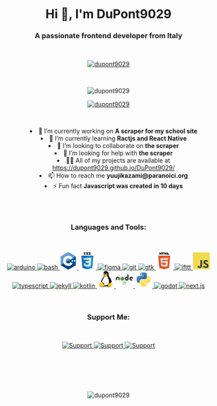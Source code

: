 <h1 align="center">Hi 👋, I'm DuPont9029</h1>
<h3 align="center">A passionate frontend developer from Italy</h3> <br>



<p align="center">
  <a href="https://dupont9029.github.io/DuPont9029/">
    <img src="https://t3.ftcdn.net/jpg/03/01/78/92/360_F_301789273_Win1Z11ComEAcZi8aZGwRgfNZmwm2GyP.jpg" alt="dupont9029" width="100" height="70" />
  </a>
</p>

<br>


<p align="center"> <img src="https://komarev.com/ghpvc/?username=dupont9029&label=Profile%20views&color=0e75b6&style=flat" alt="dupont9029" /> </p>

<p align="center"> <a href="https://github.com/ryo-ma/github-profile-trophy"><img src="https://github-profile-trophy.vercel.app/?username=dupont9029" alt="dupont9029" /></a> </p>

<br>

<div align="center">
  <ul style="text-align: center; list-style-position: inside;">
    <li>🔭 I’m currently working on <strong>A scraper for my school site</strong></li>
    <li>🌱 I’m currently learning <strong>Ractjs and React Native</strong></li>
    <li>👯 I’m looking to collaborate on <strong>the scraper</strong></li>
    <li>🤝 I’m looking for help with <strong>the scraper</strong></li>
    <li>👨‍💻 All of my projects are available at <a href="https://dupont9029.github.io/DuPont9029/">https://dupont9029.github.io/DuPont9029/</a></li>
    <li>📫 How to reach me <strong>yuujikazami@paranoici.org</strong></li>
    <li>⚡ Fun fact <strong>Javascript was created in 10 days</strong></li>
  </ul>
</div> 

<br><br>





<h3 align="center">Languages and Tools:</h3> <br>

<p align="center"> <a href="https://www.arduino.cc/" target="_blank" rel="noreferrer"> <img src="https://cdn.worldvectorlogo.com/logos/arduino-1.svg" alt="arduino" width="40" height="40"/> </a> <a href="https://www.gnu.org/software/bash/" target="_blank" rel="noreferrer"> <img src="https://www.vectorlogo.zone/logos/gnu_bash/gnu_bash-icon.svg" alt="bash" width="40" height="40"/> </a> <a href="https://www.w3schools.com/cpp/" target="_blank" rel="noreferrer"> <img src="https://raw.githubusercontent.com/devicons/devicon/master/icons/cplusplus/cplusplus-original.svg" alt="cplusplus" width="40" height="40"/> </a> <a href="https://www.w3schools.com/css/" target="_blank" rel="noreferrer"> <img src="https://raw.githubusercontent.com/devicons/devicon/master/icons/css3/css3-original-wordmark.svg" alt="css3" width="40" height="40"/> </a> <a href="https://www.figma.com/" target="_blank" rel="noreferrer"> <img src="https://www.vectorlogo.zone/logos/figma/figma-icon.svg" alt="figma" width="40" height="40"/> </a> <a href="https://git-scm.com/" target="_blank" rel="noreferrer"> <img src="https://www.vectorlogo.zone/logos/git-scm/git-scm-icon.svg" alt="git" width="40" height="40"/> </a> <a href="https://www.gtk.org/" target="_blank" rel="noreferrer"> <img src="https://upload.wikimedia.org/wikipedia/commons/7/71/GTK_logo.svg" alt="gtk" width="40" height="40"/> </a> <a href="https://www.w3.org/html/" target="_blank" rel="noreferrer"> <img src="https://raw.githubusercontent.com/devicons/devicon/master/icons/html5/html5-original-wordmark.svg" alt="html5" width="40" height="40"/> </a> <a href="https://ifttt.com/" target="_blank" rel="noreferrer"> <img src="https://www.vectorlogo.zone/logos/ifttt/ifttt-ar21.svg" alt="ifttt" width="40" height="40"/> </a> <a href="https://developer.mozilla.org/en-US/docs/Web/JavaScript" target="_blank" rel="noreferrer"> <img src="https://raw.githubusercontent.com/devicons/devicon/master/icons/javascript/javascript-original.svg" alt="javascript" width="40" height="40"/> </a> <a href="https://www.typescriptlang.org/" target="_blank" rel="noreferrer"> <img src="https://cdn.worldvectorlogo.com/logos/typescript.svg" alt="typescript" width="40" height="40"/> </a> <a href="https://jekyllrb.com/" target="_blank" rel="noreferrer"> <img src="https://www.vectorlogo.zone/logos/jekyllrb/jekyllrb-icon.svg" alt="jekyll" width="40" height="40"/> </a> <a href="https://kotlinlang.org" target="_blank" rel="noreferrer"> <img src="https://www.vectorlogo.zone/logos/kotlinlang/kotlinlang-icon.svg" alt="kotlin" width="40" height="40"/> </a> <a href="https://www.linux.org/" target="_blank" rel="noreferrer"> <img src="https://raw.githubusercontent.com/devicons/devicon/master/icons/linux/linux-original.svg" alt="linux" width="40" height="40"/> </a> <a href="https://nodejs.org" target="_blank" rel="noreferrer"> <img src="https://raw.githubusercontent.com/devicons/devicon/master/icons/nodejs/nodejs-original-wordmark.svg" alt="nodejs" width="40" height="40"/> </a> <a href="https://www.python.org" target="_blank" rel="noreferrer"> <img src="https://raw.githubusercontent.com/devicons/devicon/master/icons/python/python-original.svg" alt="python" width="40" height="40"/> </a> <a href="https://godotengine.org/" target="_blank" rel="noreferrer"> <img src="https://cdn.worldvectorlogo.com/logos/godot-logo.svg" alt="godot" width="40" height="40"/> </a> <a href="https://nextjs.org/" target="_blank" rel="noreferrer"> <img src="https://cdn.worldvectorlogo.com/logos/next-js.svg" alt="next.js" width="40" height="40"/> </a></p>


<br>


<h3 align="center">Support Me:</h3> <br>




<p align="center">
  <a href="https://ko-fi.com/dupont9029">
    <img src="https://cdn.ko-fi.com/cdn/kofi3.png?v=3" alt="Support" height="50" width="200">
  </a>
  <a href="https://www.paypal.com/donate/?hosted_button_id=EK7ZVNN5CDLQQ">
    <img src="https://pics.paypal.com/00/s/NTQyZjNlOGUtYzc4OS00YTQyLTkyOGItYWZlMjk3OTRmMjc5/file.PNG" alt="Support" height="60" width="200">
  </a>
  <a href="http://yuujikazami.xmr.id">
    <img src="https://www.themonera.art/wp-content/uploads/2017/09/donate-monero-black.png" alt="Support" height="50" width="200">
  </a>
</p>








<br><br><br><br>

<p align="center"><img align="center" src="https://github-readme-stats.vercel.app/api/top-langs?username=dupont9029&show_icons=true&locale=en&layout=compact" alt="dupont9029" /></p>

